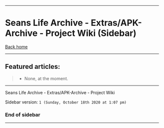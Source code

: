 
***

# Seans Life Archive - Extras/APK-Archive - Project Wiki (Sidebar)

[Back home](https://github.com/seanpm2001/SeansLifeArchive_Extras_APK-Archive/wiki/)

***

## Featured articles:

> * None, at the moment.

***

Seans Life Archive - Extras/APK-Archive - Project Wiki

Sidebar version: `1 (Sunday, October 18th 2020 at 1:07 pm)`

### End of sidebar

***
